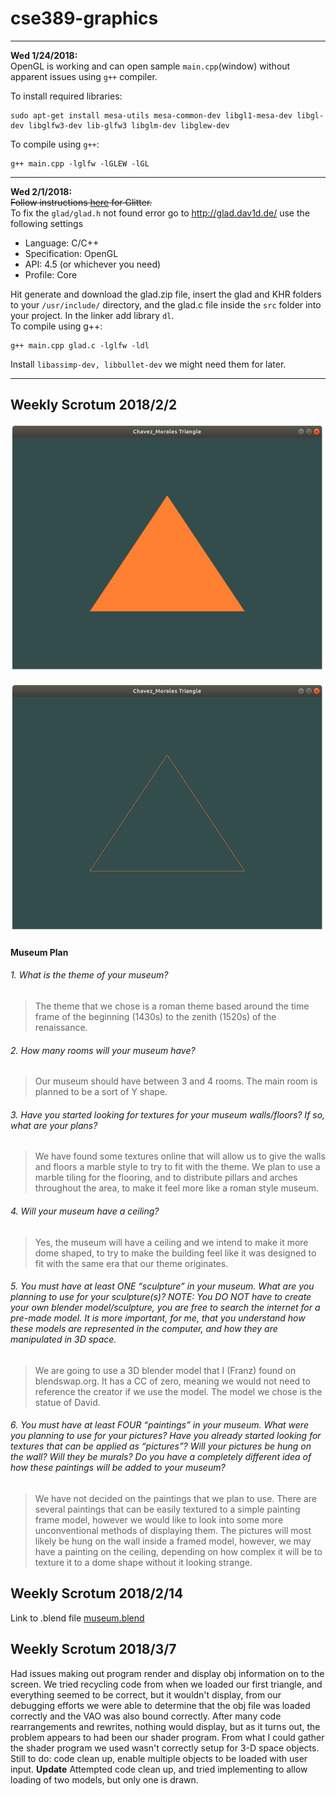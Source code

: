 # cse389-graphics
***
**Wed 1/24/2018:**  
  OpenGL is working and can open sample `main.cpp`(window) without apparent issues using `g++` compiler.
  
  To install required libraries:
  ```
  sudo apt-get install mesa-utils mesa-common-dev libgl1-mesa-dev libgl-dev libglfw3-dev lib-glfw3 libglm-dev libglew-dev
  ```
  
  To compile using `g++`:
  ```
  g++ main.cpp -lglfw -lGLEW -lGL
  ```

***

  **Wed 2/1/2018:**  
  ~~Follow instructions [here](https://www.cs.nmt.edu/~amyk/Graphics/Environment/) for Glitter.~~  
  To fix the ```glad/glad.h``` not found error go to <http://glad.dav1d.de/> use the following settings  
  * Language: C/C++
  * Specification: OpenGL
  * API: 4.5 (or whichever you need)
  * Profile: Core
  
  Hit generate and download the glad.zip file, insert the glad and KHR folders to your ```/usr/include/``` directory, and the glad.c file inside the ```src``` folder into your project. In the linker add library ```dl```.  
  To compile using g++:  
  ```
  g++ main.cpp glad.c -lglfw -ldl
  ```
  
  Install ```libassimp-dev, libbullet-dev``` we might need them for later.

  
  ***
  
  ## Weekly Scrotum 2018/2/2  
  
  ![alt text][triangle]
  
  ![alt text][triangle_wire]
  
  [triangle]: https://github.com/bmoral/cse389-graphics/blob/master/misc/triangle-2118.png
  [triangle_wire]: https://github.com/bmoral/cse389-graphics/blob/master/misc/triangle_wire-2118.png
  
  #### Museum Plan
###### 1. What is the theme of your museum?
> The theme that we chose is a roman theme based around the time frame of the beginning (1430s) to the zenith (1520s) of the renaissance.
###### 2. How many rooms will your museum have?
> Our museum should have between 3 and 4 rooms. The main room is planned to be a sort of Y shape. 
###### 3. Have you started looking for textures for your museum walls/floors? If so, what are your plans?
> We have found some textures online that will allow us to give the walls and floors a marble style to try to fit with the theme. 
  We plan to use a marble tiling for the flooring, and to distribute pillars and arches throughout the area, to make it feel more like a roman style museum.
###### 4. Will your museum have a ceiling? 
> Yes, the museum  will have a ceiling and we intend to make it more dome shaped, to try to make the building feel like it was designed to fit with the same era that our theme originates.
###### 5. You must have at least ONE “sculpture” in your museum.  What are you planning to use for your sculpture(s)?  NOTE: You DO NOT have to create your own blender model/sculpture, you are free to search the internet for a pre-made model. It is more important, for me, that you understand how these models are represented in the computer, and how they are manipulated in 3D space.
> We are going to use a 3D blender model that I (Franz) found on blendswap.org. It has a CC of zero, meaning we would not need to reference the creator if we use the model. The model we chose is the statue of David.
    
###### 6. You must have at least FOUR “paintings” in your museum.  What were you planning to use for your pictures? Have you already started looking for textures that can be applied as “pictures”? Will your pictures be hung on the wall? Will they be murals?  Do you have a completely different idea of how these paintings will be added to your museum?
> We have not decided on the paintings that we plan to use. There are several paintings that can be easily textured to a simple painting frame model, however we would like to look into some more unconventional methods of displaying them. The pictures will most likely be hung on the wall inside a framed model, however, we may have a painting on the ceiling, depending on how complex it will be to texture it to a dome shape without it looking strange. 

## Weekly Scrotum 2018/2/14
Link to .blend file [museum.blend](https://github.com/bmoral/cse389-graphics/blob/master/misc/models/museum.blend)

## Weekly Scrotum 2018/3/7
Had issues making out program render and display obj information on to the screen.
We tried recycling code from when we loaded our first triangle, and everything seemed to be correct, but it wouldn't display, from our debugging efforts we were able to determine that the obj file was loaded correctly and the VAO was also bound correctly. After many code rearrangements and rewrites, nothing would display, but as it turns out, the problem appears to had been our shader program. From what I could gather the shader program we used wasn't correctly setup for 3-D space objects. Still to do: code clean up, enable multiple objects to be loaded with user input. **Update** Attempted code clean up, and tried implementing to allow loading of two models, but only one is drawn.
